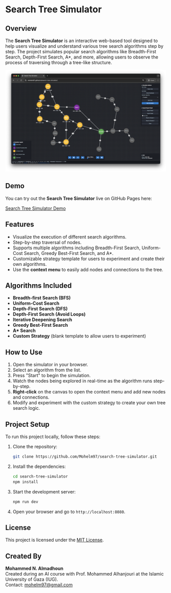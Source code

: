 # Search Tree Simulator

## Overview

The **Search Tree Simulator** is an interactive web-based tool designed to help users visualize and understand various tree search algorithms step by step. The project simulates popular search algorithms like Breadth-First Search, Depth-First Search, A\*, and more, allowing users to observe the process of traversing through a tree-like structure.

![Search Tree Simulator Screenshot](assets/screenshot.png)

## Demo

You can try out the **Search Tree Simulator** live on GitHub Pages here:

[Search Tree Simulator Demo](https://mohelm97.github.io/search-tree-simulator/)

## Features

-   Visualize the execution of different search algorithms.
-   Step-by-step traversal of nodes.
-   Supports multiple algorithms including Breadth-First Search, Uniform-Cost Search, Greedy Best-First Search, and A\*.
-   Customizable strategy template for users to experiment and create their own algorithms.
-   Use the **context menu** to easily add nodes and connections to the tree.

## Algorithms Included

-   **Breadth-first Search (BFS)**
-   **Uniform-Cost Search**
-   **Depth-First Search (DFS)**
-   **Depth-First Search (Avoid Loops)**
-   **Iterative Deepening Search**
-   **Greedy Best-First Search**
-   **A\* Search**
-   **Custom Strategy** (blank template to allow users to experiment)

## How to Use

1. Open the simulator in your browser.
2. Select an algorithm from the list.
3. Press "Start" to begin the simulation.
4. Watch the nodes being explored in real-time as the algorithm runs step-by-step.
5. **Right-click** on the canvas to open the context menu and add new nodes and connections.
6. Modify and experiment with the custom strategy to create your own tree search logic.

## Project Setup

To run this project locally, follow these steps:

1. Clone the repository:

    ```bash
    git clone https://github.com/Mohelm97/search-tree-simulator.git
    ```

2. Install the dependencies:

    ```bash
    cd search-tree-simulator
    npm install
    ```

3. Start the development server:

    ```bash
    npm run dev
    ```

4. Open your browser and go to `http://localhost:8080`.

## License

This project is licensed under the [MIT License](https://opensource.org/licenses/MIT).

## Created By

**Mohammed N. Almadhoun**  
Created during an AI course with Prof. Mohammed Alhanjouri at the Islamic University of Gaza (IUG).  
Contact: [mohelm97@gmail.com](mailto:mohelm97@gmail.com)
